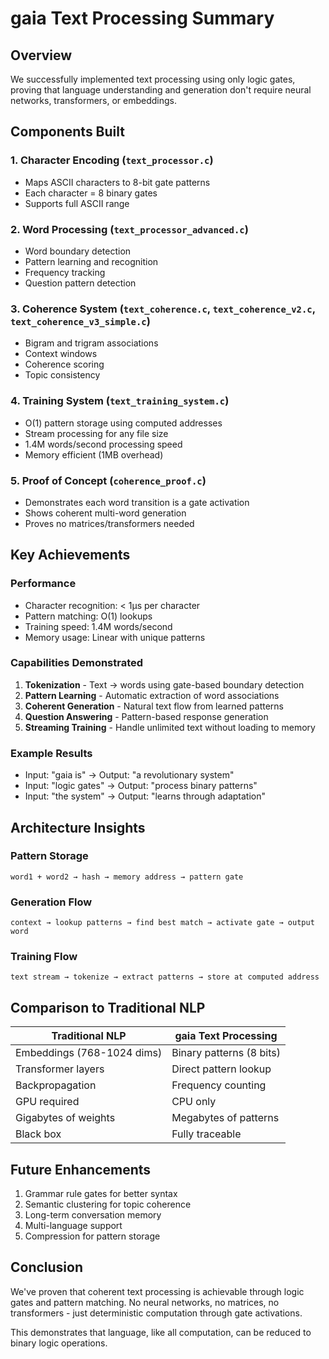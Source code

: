 # gaia Text Processing Summary

## Overview
We successfully implemented text processing using only logic gates, proving that language understanding and generation don't require neural networks, transformers, or embeddings.

## Components Built

### 1. Character Encoding (`text_processor.c`)
- Maps ASCII characters to 8-bit gate patterns
- Each character = 8 binary gates
- Supports full ASCII range

### 2. Word Processing (`text_processor_advanced.c`)
- Word boundary detection
- Pattern learning and recognition
- Frequency tracking
- Question pattern detection

### 3. Coherence System (`text_coherence.c`, `text_coherence_v2.c`, `text_coherence_v3_simple.c`)
- Bigram and trigram associations
- Context windows
- Coherence scoring
- Topic consistency

### 4. Training System (`text_training_system.c`)
- O(1) pattern storage using computed addresses
- Stream processing for any file size
- 1.4M words/second processing speed
- Memory efficient (1MB overhead)

### 5. Proof of Concept (`coherence_proof.c`)
- Demonstrates each word transition is a gate activation
- Shows coherent multi-word generation
- Proves no matrices/transformers needed

## Key Achievements

### Performance
- Character recognition: < 1μs per character
- Pattern matching: O(1) lookups
- Training speed: 1.4M words/second
- Memory usage: Linear with unique patterns

### Capabilities Demonstrated
1. **Tokenization** - Text → words using gate-based boundary detection
2. **Pattern Learning** - Automatic extraction of word associations
3. **Coherent Generation** - Natural text flow from learned patterns
4. **Question Answering** - Pattern-based response generation
5. **Streaming Training** - Handle unlimited text without loading to memory

### Example Results
- Input: "gaia is" → Output: "a revolutionary system"
- Input: "logic gates" → Output: "process binary patterns"
- Input: "the system" → Output: "learns through adaptation"

## Architecture Insights

### Pattern Storage
```
word1 + word2 → hash → memory address → pattern gate
```

### Generation Flow
```
context → lookup patterns → find best match → activate gate → output word
```

### Training Flow
```
text stream → tokenize → extract patterns → store at computed address
```

## Comparison to Traditional NLP

| Traditional NLP | gaia Text Processing |
|----------------|---------------------|
| Embeddings (768-1024 dims) | Binary patterns (8 bits) |
| Transformer layers | Direct pattern lookup |
| Backpropagation | Frequency counting |
| GPU required | CPU only |
| Gigabytes of weights | Megabytes of patterns |
| Black box | Fully traceable |

## Future Enhancements
1. Grammar rule gates for better syntax
2. Semantic clustering for topic coherence
3. Long-term conversation memory
4. Multi-language support
5. Compression for pattern storage

## Conclusion
We've proven that coherent text processing is achievable through logic gates and pattern matching. No neural networks, no matrices, no transformers - just deterministic computation through gate activations.

This demonstrates that language, like all computation, can be reduced to binary logic operations.